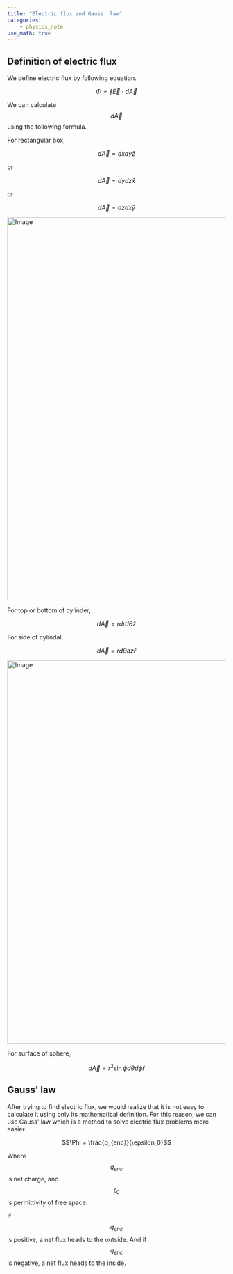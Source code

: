 ```yaml
---
title: "Electric flux and Gauss' law"
categories:
    - physics_note
use_math: true
---
```


<h2>Definition of electric flux</h2>

We define electric flux by following equation.  

$$\Phi = \oint\vec{E}\cdot d\vec{A}$$

We can calculate $$d\vec{A}$$ using the following formula.  
  
For rectangular box,  

$$d\vec{A} = dxdy\hat{z}$$

or   

$$d\vec{A} = dydz\hat{x}$$

or

$$d\vec{A} = dzdx\hat{y}$$
  
<img width="1524" height="881" alt="Image" src="https://github.com/user-attachments/assets/a6d440aa-917a-473a-9530-e6304b8fbbf3" />

For top or bottom of cylinder,
  
$$d\vec{A} = rdrd\theta\hat{z}$$

For side of cylindal,
  
$$d\vec{A} = rd\theta dz\hat{r}$$

<img width="1524" height="881" alt="Image" src="https://github.com/user-attachments/assets/0def6749-de92-47d5-926d-393c4a84be6e" />

For surface of sphere,  

$$d\vec{A} = r^2 \sin\phi d\theta d\phi \hat{r}$$
    
<h2>Gauss' law</h2>

After trying to find electric flux, we would realize that it is not easy to calculate it using only its mathematical definition.
For this reason, we can use Gauss' law which is a method to solve electric flux problems more easier.

$$\Phi = \frac{q_{enc}}{\epsilon_0}$$

Where $$q_{enc}$$ is net charge, and $$\epsilon_0$$ is permittivity of free space.  
  
If $$q_{enc}$$ is positive, a net flux heads to the outside. 
And if $$q_{enc}$$ is negative, a net flux heads to the inside.
